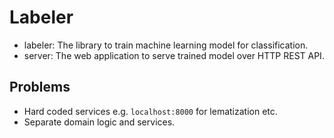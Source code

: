 # Labeler

- labeler: The library to train machine learning model for classification.
- server: The web application to serve trained model over HTTP REST API.

## Problems

- Hard coded services e.g. `localhost:8000` for lematization etc.
- Separate domain logic and services.

